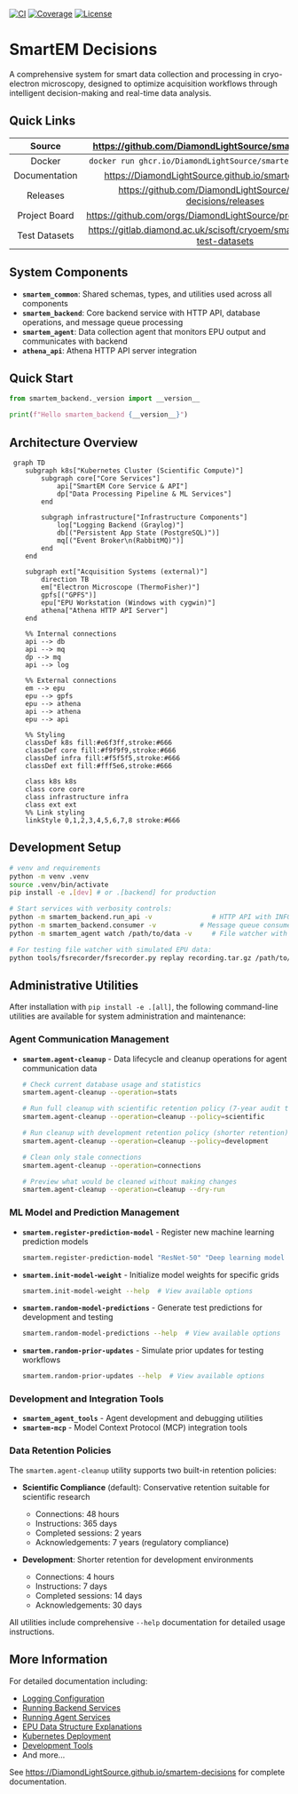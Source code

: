 [![CI](https://github.com/DiamondLightSource/smartem-decisions/actions/workflows/ci.yml/badge.svg)](
https://github.com/DiamondLightSource/smartem-decisions/actions/workflows/ci.yml)
[![Coverage](https://codecov.io/gh/DiamondLightSource/smartem-decisions/branch/main/graph/badge.svg)](
https://codecov.io/gh/DiamondLightSource/smartem-decisions)
[![License](https://img.shields.io/badge/License-Apache%202.0-blue.svg)](https://opensource.org/licenses/Apache-2.0)

# SmartEM Decisions

A comprehensive system for smart data collection and processing in cryo-electron microscopy, designed to optimize
acquisition workflows through intelligent decision-making and real-time data analysis.

## Quick Links

Source          | <https://github.com/DiamondLightSource/smartem-decisions>
:---:           | :---:
Docker          | `docker run ghcr.io/DiamondLightSource/smartem-backend:latest`
Documentation   | <https://DiamondLightSource.github.io/smartem-decisions>
Releases        | <https://github.com/DiamondLightSource/smartem-decisions/releases>
Project Board   | <https://github.com/orgs/DiamondLightSource/projects/33/views/1>
Test Datasets   | <https://gitlab.diamond.ac.uk/scisoft/cryoem/smartem-decisions-test-datasets>

## System Components

- **`smartem_common`**: Shared schemas, types, and utilities used across all components
- **`smartem_backend`**: Core backend service with HTTP API, database operations, and message queue processing
- **`smartem_agent`**: Data collection agent that monitors EPU output and communicates with backend
- **`athena_api`**: Athena HTTP API server integration

## Quick Start

```python
from smartem_backend._version import __version__

print(f"Hello smartem_backend {__version__}")
```

## Architecture Overview

```mermaid
 graph TD
    subgraph k8s["Kubernetes Cluster (Scientific Compute)"]
        subgraph core["Core Services"]
            api["SmartEM Core Service & API"]
            dp["Data Processing Pipeline & ML Services"]
        end

        subgraph infrastructure["Infrastructure Components"]
            log["Logging Backend (Graylog)"]
            db[("Persistent App State (PostgreSQL)")]
            mq[("Event Broker\n(RabbitMQ)")]
        end
    end

    subgraph ext["Acquisition Systems (external)"]
        direction TB
        em["Electron Microscope (ThermoFisher)"]
        gpfs[("GPFS")]
        epu["EPU Workstation (Windows with cygwin)"]
        athena["Athena HTTP API Server"]
    end

    %% Internal connections
    api --> db
    api --> mq
    dp --> mq
    api --> log

    %% External connections
    em --> epu
    epu --> gpfs
    epu --> athena
    api --> athena
    epu --> api

    %% Styling
    classDef k8s fill:#e6f3ff,stroke:#666
    classDef core fill:#f9f9f9,stroke:#666
    classDef infra fill:#f5f5f5,stroke:#666
    classDef ext fill:#fff5e6,stroke:#666

    class k8s k8s
    class core core
    class infrastructure infra
    class ext ext
    %% Link styling
    linkStyle 0,1,2,3,4,5,6,7,8 stroke:#666
```

## Development Setup

```bash
# venv and requirements
python -m venv .venv
source .venv/bin/activate
pip install -e .[dev] # or .[backend] for production

# Start services with verbosity controls:
python -m smartem_backend.run_api -v               # HTTP API with INFO logging
python -m smartem_backend.consumer -v           # Message queue consumer with INFO logging  
python -m smartem_agent watch /path/to/data -v     # File watcher with INFO logging

# For testing file watcher with simulated EPU data:
python tools/fsrecorder/fsrecorder.py replay recording.tar.gz /path/to/data --fast
```

## Administrative Utilities

After installation with `pip install -e .[all]`, the following command-line utilities are available for system administration and maintenance:

### Agent Communication Management

- **`smartem.agent-cleanup`** - Data lifecycle and cleanup operations for agent communication data
  ```bash
  # Check current database usage and statistics
  smartem.agent-cleanup --operation=stats
  
  # Run full cleanup with scientific retention policy (7-year audit trail)
  smartem.agent-cleanup --operation=cleanup --policy=scientific
  
  # Run cleanup with development retention policy (shorter retention)
  smartem.agent-cleanup --operation=cleanup --policy=development
  
  # Clean only stale connections
  smartem.agent-cleanup --operation=connections
  
  # Preview what would be cleaned without making changes
  smartem.agent-cleanup --operation=cleanup --dry-run
  ```

### ML Model and Prediction Management

- **`smartem.register-prediction-model`** - Register new machine learning prediction models
  ```bash
  smartem.register-prediction-model "ResNet-50" "Deep learning model for cryo-EM image quality assessment"
  ```

- **`smartem.init-model-weight`** - Initialize model weights for specific grids
  ```bash
  smartem.init-model-weight --help  # View available options
  ```

- **`smartem.random-model-predictions`** - Generate test predictions for development and testing
  ```bash
  smartem.random-model-predictions --help  # View available options
  ```

- **`smartem.random-prior-updates`** - Simulate prior updates for testing workflows
  ```bash
  smartem.random-prior-updates --help  # View available options
  ```

### Development and Integration Tools

- **`smartem_agent_tools`** - Agent development and debugging utilities
- **`smartem-mcp`** - Model Context Protocol (MCP) integration tools

### Data Retention Policies

The `smartem.agent-cleanup` utility supports two built-in retention policies:

- **Scientific Compliance** (default): Conservative retention suitable for scientific research
  - Connections: 48 hours
  - Instructions: 365 days  
  - Completed sessions: 2 years
  - Acknowledgements: 7 years (regulatory compliance)

- **Development**: Shorter retention for development environments
  - Connections: 4 hours
  - Instructions: 7 days
  - Completed sessions: 14 days
  - Acknowledgements: 30 days

All utilities include comprehensive `--help` documentation for detailed usage instructions.

## More Information

For detailed documentation including:

- [Logging Configuration](docs/how-to/configure-logging.md)
- [Running Backend Services](docs/how-to/run-backend.md)
- [Running Agent Services](docs/how-to/run-agent.md)
- [EPU Data Structure Explanations](docs/explanations/epu-data-structures.md)
- [Kubernetes Deployment](docs/how-to/deploy-kubernetes.md)
- [Development Tools](docs/how-to/development-tools.md)
- And more...

See https://DiamondLightSource.github.io/smartem-decisions for complete documentation.
